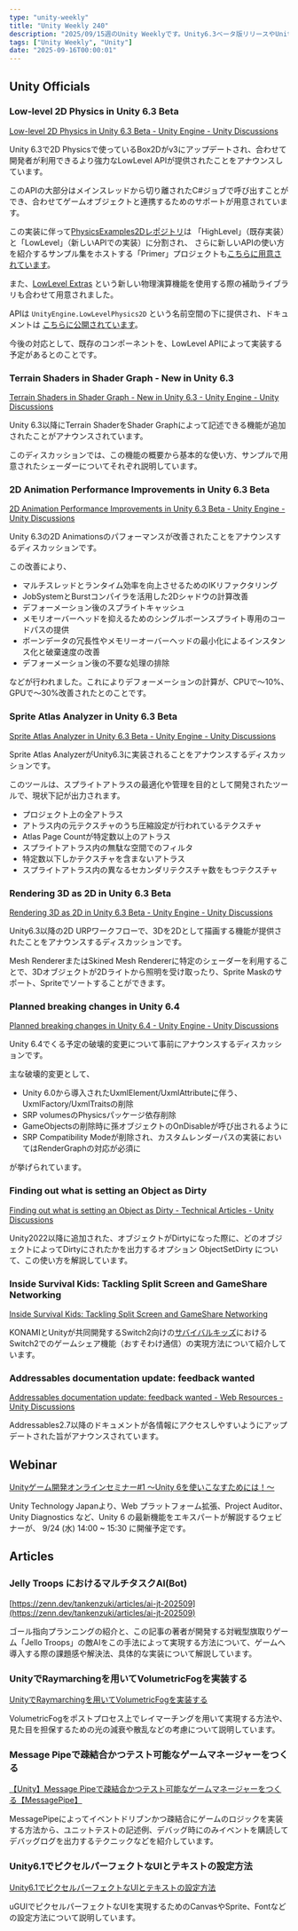 ```yaml
---
type: "unity-weekly"
title: "Unity Weekly 240"
description: "2025/09/15週のUnity Weeklyです。Unity6.3ベータ版リリースやUnity 6.3の新機能紹介をメインに取り上げています。"
tags: ["Unity Weekly", "Unity"]
date: "2025-09-16T00:00:01"
---
```


## Unity Officials

### Low-level 2D Physics in Unity 6.3 Beta

[Low-level 2D Physics in Unity 6.3 Beta - Unity Engine - Unity Discussions](https://discussions.unity.com/t/low-level-2d-physics-in-unity-6-3-beta/1683247)

Unity 6.3で2D Physicsで使っているBox2Dがv3にアップデートされ、合わせて開発者が利用できるより強力なLowLevel APIが提供されたことをアナウンスしています。

このAPIの大部分はメインスレッドから切り離されたC#ジョブで呼び出すことができ、合わせてゲームオブジェクトと連携するためのサポートが用意されています。

この実装に伴って[PhysicsExamples2Dレポジトリ](https://github.com/Unity-Technologies/PhysicsExamples2D)は 「HighLevel」（既存実装）と「LowLevel」（新しいAPIでの実装）に分割され、
さらに新しいAPIの使い方を紹介するサンプル集をホストする「Primer」プロジェクトも[こちらに用意されています](https://github.com/Unity-Technologies/PhysicsExamples2D/tree/master/LowLevel/Projects/Primer)。

また、[LowLevel Extras](https://github.com/Unity-Technologies/PhysicsExamples2D/tree/master/LowLevel/Packages/com.unity.2d.physics.lowlevelextras) という新しい物理演算機能を使用する際の補助ライブラリも合わせて用意されました。

APIは `UnityEngine.LowLevelPhysics2D` という名前空間の下に提供され、ドキュメントは [こちらに公開されています](https://docs.unity3d.com/6000.3/Documentation/ScriptReference/LowLevelPhysics2D.PhysicsWorld.html)。

今後の対応として、既存のコンポーネントを、LowLevel APIによって実装する予定があるとのことです。

### Terrain Shaders in Shader Graph - New in Unity 6.3

[Terrain Shaders in Shader Graph - New in Unity 6.3 - Unity Engine - Unity Discussions](https://discussions.unity.com/t/terrain-shaders-in-shader-graph-new-in-unity-6-3/1683627)

Unity 6.3以降にTerrain ShaderをShader Graphによって記述できる機能が追加されたことがアナウンスされています。

このディスカッションでは、この機能の概要から基本的な使い方、サンプルで用意されたシェーダーについてそれぞれ説明しています。

### 2D Animation Performance Improvements in Unity 6.3 Beta

[2D Animation Performance Improvements in Unity 6.3 Beta - Unity Engine - Unity Discussions](https://discussions.unity.com/t/2d-animation-performance-improvements-in-unity-6-3-beta/1683239)

Unity 6.3の2D Animationsのパフォーマンスが改善されたことをアナウンスするディスカッションです。

この改善により、

- マルチスレッドとランタイム効率を向上させるためのIKリファクタリング
- JobSystemとBurstコンパイラを活用した2Dシャドウの計算改善
- デフォーメーション後のスプライトキャッシュ
- メモリオーバーヘッドを抑えるためのシングルボーンスプライト専用のコードパスの提供
- ボーンデータの冗長性やメモリーオーバーヘッドの最小化によるインスタンス化と破棄速度の改善
- デフォーメーション後の不要な処理の排除

などが行われました。これによりデフォーメーションの計算が、CPUで〜10%、GPUで〜30%改善されたとのことです。 

### Sprite Atlas Analyzer in Unity 6.3 Beta

[Sprite Atlas Analyzer in Unity 6.3 Beta - Unity Engine - Unity Discussions](https://discussions.unity.com/t/sprite-atlas-analyzer-in-unity-6-3-beta/1683242)

Sprite Atlas AnalyzerがUnity6.3に実装されることをアナウンスするディスカッションです。

このツールは、スプライトアトラスの最適化や管理を目的として開発されたツールで、現状下記が出力されます。

- プロジェクト上の全アトラス
- アトラス内の元テクスチャのうち圧縮設定が行われているテクスチャ
- Atlas Page Countが特定数以上のアトラス
- スプライトアトラス内の無駄な空間でのフィルタ
- 特定数以下しかテクスチャを含まないアトラス
- スプライトアトラス内の異なるセカンダリテクスチャ数をもつテクスチャ

### Rendering 3D as 2D in Unity 6.3 Beta

[Rendering 3D as 2D in Unity 6.3 Beta - Unity Engine - Unity Discussions](https://discussions.unity.com/t/rendering-3d-as-2d-in-unity-6-3-beta/1683244)

Unity6.3以降の2D URPワークフローで、3Dを2Dとして描画する機能が提供されたことをアナウンスするディスカッションです。

Mesh RendererまたはSkined Mesh Rendererに特定のシェーダーを利用することで、3Dオブジェクトが2Dライトから照明を受け取ったり、Sprite Maskのサポート、Spriteでソートすることができます。

### Planned breaking changes in Unity 6.4

[Planned breaking changes in Unity 6.4 - Unity Engine - Unity Discussions](https://discussions.unity.com/t/planned-breaking-changes-in-unity-6-4/1682100)

Unity 6.4でくる予定の破壊的変更について事前にアナウンスするディスカッションです。

主な破壊的変更として、

- Unity 6.0から導入されたUxmlElement/UxmlAttributeに伴う、UxmlFactory/UxmlTraitsの削除
- SRP volumesのPhysicsパッケージ依存削除
- GameObjectsの削除時に孫オブジェクトのOnDisableが呼び出されるように
- SRP Compatibility Modeが削除され、カスタムレンダーパスの実装においてはRenderGraphの対応が必須に

が挙げられています。

### Finding out what is setting an Object as Dirty

[Finding out what is setting an Object as Dirty - Technical Articles - Unity Discussions](https://discussions.unity.com/t/finding-out-what-is-setting-an-object-as-dirty/1683759)

Unity2022以降に追加された、オブジェクトがDirtyになった際に、どのオブジェクトによってDirtyにされたかを出力するオプション ObjectSetDirty について、この使い方を解説しています。

### Inside Survival Kids: Tackling Split Screen and GameShare Networking

[Inside Survival Kids: Tackling Split Screen and GameShare Networking](https://unity.com/blog/split-screen-and-gameshare-networking-in-survival-kids)

KONAMIとUnityが共同開発するSwitch2向けの[サバイバルキッズ](https://www.konami.com/games/survival_kids/)におけるSwitch2でのゲームシェア機能（おすそわけ通信）の実現方法について紹介しています。

### Addressables documentation update: feedback wanted

[Addressables documentation update: feedback wanted - Web Resources - Unity Discussions](https://discussions.unity.com/t/addressables-documentation-update-feedback-wanted/1684146)

Addressables2.7以降のドキュメントが各情報にアクセスしやすいようにアップデートされた旨がアナウンスされています。

## Webinar

[Unityゲーム開発オンラインセミナー#1 ～Unity 6を使いこなすためには！～](https://create.unity.com/unity-gaming-webinar-jp-20250924)

Unity Technology Japanより、Web プラットフォーム拡張、Project Auditor、Unity Diagnostics など、Unity 6 の最新機能をエキスパートが解説するウェビナーが、 9/24 (水) 14:00 ~ 15:30 に開催予定です。

## Articles

### Jelly Troops におけるマルチタスクAI(Bot)

[https://zenn.dev/tankenzuki/articles/ai-jt-202509](https://zenn.dev/tankenzuki/articles/ai-jt-202509)

ゴール指向プランニングの紹介と、この記事の著者が開発する対戦型旗取りゲーム「Jello Troops」の敵AIをこの手法によって実現する方法について、ゲームへ導入する際の課題感や解決法、具体的な実装について解説しています。

### UnityでRayｍarchingを用いてVolumetricFogを実装する

[UnityでRayｍarchingを用いてVolumetricFogを実装する](https://zenn.dev/minaduki/articles/ab9b6aa709b6fa)

VolumetricFogをポストプロセス上でレイマーチングを用いて実現する方法や、見た目を担保するための光の減衰や散乱などの考慮について説明しています。

### Message Pipeで疎結合かつテスト可能なゲームマネージャーをつくる

[【Unity】Message Pipeで疎結合かつテスト可能なゲームマネージャーをつくる【MessagePipe】](https://zenn.dev/sumx21t/articles/48175272862608)

MessagePipeによってイベントドリブンかつ疎結合にゲームのロジックを実装する方法から、ユニットテストの記述例、デバッグ時にのみイベントを購読してデバッグログを出力するテクニックなどを紹介しています。

### Unity6.1でピクセルパーフェクトなUIとテキストの設定方法

[Unity6.1でピクセルパーフェクトなUIとテキストの設定方法](https://zenn.dev/esorasuika/articles/b1249032958668)

uGUIでピクセルパーフェクトなUIを実現するためのCanvasやSprite、Fontなどの設定方法について説明しています。